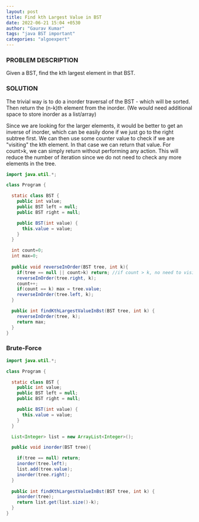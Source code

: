 ```yaml
---
layout: post
title: Find kth Largest Value in BST
date: 2022-06-21 15:04 +0530
author: "Gaurav Kumar"
tags: "java BST important"
categories: "algoexpert"
---
```


### PROBLEM DESCRIPTION

Given a BST, find the kth largest element in that BST.

### SOLUTION

The trivial way is to do a inorder traversal of the BST - which will be sorted. Then return the (n-k)th element from the inorder. (We would need additional space to store inorder as a list/array)  

Since we are looking for the larger elements, it would be better to get an inverse of inorder, which can be easily done if we just go to the right subtree first. We can then use some counter value to check if we are "visiting" the kth element. In that case we can return that value. For count>k, we can simply return without performing any action. This will reduce the number of iteration since we do not need to check any more elements in the tree.

```java
import java.util.*;

class Program {

  static class BST {
    public int value;
    public BST left = null;
    public BST right = null;

    public BST(int value) {
      this.value = value;
    }
  }

  int count=0;
  int max=0;
  
  public void reverseInOrder(BST tree, int k){
    if(tree == null || count>k) return; //if count > k, no need to visit any element so just return
    reverseInOrder(tree.right, k);
    count++;
    if(count == k) max = tree.value;
    reverseInOrder(tree.left, k);
  }

  public int findKthLargestValueInBst(BST tree, int k) {
    reverseInOrder(tree, k);
    return max;
  }
}
```

### Brute-Force

```java
import java.util.*;

class Program {

  static class BST {
    public int value;
    public BST left = null;
    public BST right = null;

    public BST(int value) {
      this.value = value;
    }
  }

  List<Integer> list = new ArrayList<Integer>();

  public void inorder(BST tree){

    if(tree == null) return;
    inorder(tree.left);
    list.add(tree.value);
    inorder(tree.right);
  }
  
  public int findKthLargestValueInBst(BST tree, int k) {
    inorder(tree);
    return list.get(list.size()-k);
  }
}
```
